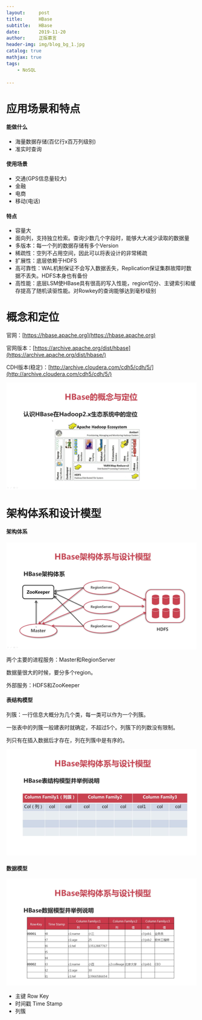```yaml
---
layout:     post
title:      HBase
subtitle:   HBase
date:       2019-11-20
author:     正版慕言
header-img: img/blog_bg_1.jpg
catalog: true
mathjax: true
tags:
    - NoSQL

---
```


# 应用场景和特点

#### 能做什么

- 海量数据存储(百亿行x百万列级别)
- 准实时查询

#### 使用场景

- 交通(GPS信息量较大)
- 金融
- 电商
- 移动(电话)

#### 特点

- 容量大
- 面向列，支持独立检索。查询少数几个字段时，能够大大减少读取的数据量
- 多版本：每一个列的数据存储有多个Version
- 稀疏性：空列不占用空间，因此可以将表设计的非常稀疏
- 扩展性：底层依赖于HDFS
- 高可靠性：WAL机制保证不会写入数据丢失，Replication保证集群故障时数据不丢失。HDFS本身也有备份
- 高性能：底层LSM使HBase具有很高的写入性能，region切分、主键索引和缓存提高了随机读驱性能。对Rowkey的查询能够达到毫秒级别

# 概念和定位

官网：[https://hbase.apache.org](https://hbase.apache.org)

官网版本：[https://archive.apache.org/dist/hbase](https://archive.apache.org/dist/hbase/)

CDH版本(稳定)：[http://archive.cloudera.com/cdh5/cdh/5/](http://archive.cloudera.com/cdh5/cdh/5/)

![HBase在Hadoop2.x生态系统中的定位](/img/Journal/HBase在Hadoop2.x生态系统中的定位.jpg)

# 架构体系和设计模型

#### 架构体系

![HBase架构体系](/img/Journal/HBase架构体系.jpg)

两个主要的进程服务：Master和RegionServer

数据量很大的时候，要分多个region。

外部服务：HDFS和ZooKeeper

#### 表结构模型

列簇：一行信息大概分为几个类，每一类可以作为一个列簇。

一张表中的列簇一般建表时就确定，不超过5个。列簇下的列数没有限制。

列只有在插入数据后才存在，列在列簇中是有序的。

![HBase表结构模型](/img/Journal/HBase表结构模型.jpg)

#### 数据模型

![HBase数据模型](/img/Journal/HBase数据模型.jpg)

- 主键 Row Key
- 时间戳 Time Stamp
- 列簇
